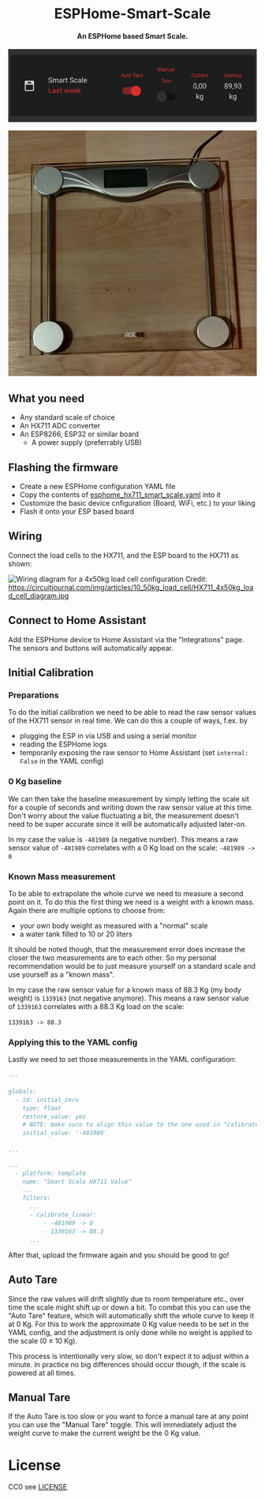 <h1 align="center">
  ESPHome-Smart-Scale
</h1>

<h4 align="center">An ESPHome based Smart Scale.</h4>

<p align="center"><img src="images/hass-dashboard.png" width=512 alt="Home Assistant Example Card"></p>
<p align="center"><img src="images/scale-hardware.jpg" width=512 alt="Modified Scale Hardware"></p>

## What you need

* Any standard scale of choice
* An HX711 ADC converter
* An ESP8266, ESP32 or similar board
  * A power supply (preferrably USB)

## Flashing the firmware

* Create a new ESPHome configuration YAML file
* Copy the contents of [esphome_hx711_smart_scale.yaml](esphome_hx711_smart_scale.yaml) into it
* Customize the basic device cnfiguration (Board, WiFi, etc.) to your liking
* Flash it onto your ESP based board

## Wiring

Connect the load cells to the HX711, and the ESP board to the HX711 as shown:

![Wiring diagram for a 4x50kg load cell configuration](https://circuitjournal.com/img/articles/10_50kg_load_cell/HX711_4x50kg_load_cell_diagram.jpg?v=10)
Credit: https://circuitjournal.com/img/articles/10_50kg_load_cell/HX711_4x50kg_load_cell_diagram.jpg

## Connect to Home Assistant

Add the ESPHome device to Home Assistant via the "Integrations" page.
The sensors and buttons will automatically appear.

## Initial Calibration

### Preparations

To do the initial calibration we need to be able to read the raw sensor values of the
HX711 sensor in real time. We can do this a couple of ways, f.ex. by

* plugging the ESP in via USB and using a serial monitor
* reading the ESPHome logs
* temporarily exposing the raw sensor to Home Assistant (set `internal: False` in the YAML config)

### 0 Kg baseline

We can then take the baseline measurement by simply letting the scale sit for a couple of seconds and writing
down the raw sensor value at this time. Don't worry about the value fluctuating a bit, the measurement doesn't
need to be super accurate since it will be automatically adjusted later-on.

In my case the value is `-481989` (a negative number). This means a raw sensor value of `-481989` correlates
with a 0 Kg load on the scale: `-481989 -> 0`

### Known Mass measurement

To be able to extrapolate the whole curve we need to measure a second point on it. To do this the first 
thing we need is a weight with a known mass. Again there are multiple options to choose from:

* your own body weight as measured with a "normal" scale
* a water tank filled to 10 or 20 liters

It should be noted though, that the measurement error does increase the closer the two measurements are to each other.
So my personal recommendation would be to just measure yourself on a standard scale and use yourself as a "known mass".

In my case the raw sensor value for a known mass of 88.3 Kg (my body weight) is `1339163` (not negative anymore).
This means a raw sensor value of `1339163` correlates with a 88.3 Kg load on the scale:

`1339163 -> 88.3`

### Applying this to the YAML config

Lastly we need to set those measurements in the YAML configuration:

```yaml
...

globals:
  - id: initial_zero
    type: float
    restore_value: yes
    # NOTE: make sure to align this value to the one used in "calibrate_linear" below!
    initial_value: '-481989'

...
```

```yaml
...
  - platform: template
    name: "Smart Scale HX711 Value"
    ...
    filters:
      ...
      - calibrate_linear:
          - -481989 -> 0
          - 1339163 -> 88.3
      ...
```

After that, upload the firmware again and you should be good to go!

## Auto Tare

Since the raw values will drift slightly due to room temperature etc., over time the scale might 
shift up or down a bit. To combat this you can use the "Auto Tare" feature, which will automatically
shift the whole curve to keep it at 0 Kg. For this to work the approximate 0 Kg value needs to be set
in the YAML config, and the adjustment is only done while no weight is applied to the scale (0 ± 10 Kg).

This process is intentionally very slow, so don't expect it to adjust within a minute. In practice
no big differences should occur though, if the scale is powered at all times.

## Manual Tare

If the Auto Tare is too slow or you want to force a manual tare at any point you can use the "Manual Tare"
toggle. This will immediately adjust the weight curve to make the current weight be the 0 Kg value.


# License

CC0 see [LICENSE](LICENSE)
